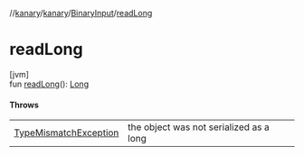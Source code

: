 //[kanary](../../../index.md)/[kanary](../index.md)/[BinaryInput](index.md)/[readLong](read-long.md)

# readLong

[jvm]\
fun [readLong](read-long.md)(): [Long](https://kotlinlang.org/api/latest/jvm/stdlib/kotlin/-long/index.html)

#### Throws

| | |
|---|---|
| [TypeMismatchException](../-type-mismatch-exception/index.md) | the object was not serialized as a long |
